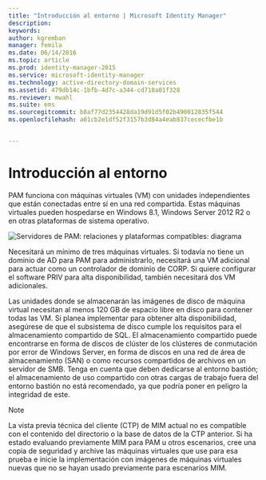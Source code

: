 ```yaml
---
title: "Introducción al entorno | Microsoft Identity Manager"
description: 
keywords: 
author: kgremban
manager: femila
ms.date: 06/14/2016
ms.topic: article
ms.prod: identity-manager-2015
ms.service: microsoft-identity-manager
ms.technology: active-directory-domain-services
ms.assetid: 479db14c-1bfb-4d7c-a344-cd718a01f328
ms.reviewer: mwahl
ms.suite: ems
ms.sourcegitcommit: b8af77d2354428da19d91d5f02b490012835f544
ms.openlocfilehash: a01cb2e1df52f3157b3d84a4eab837cececfbe1b


---
```


# Introducción al entorno

PAM funciona con máquinas virtuales (VM) con unidades independientes que están conectadas entre sí en una red compartida. Estas máquinas virtuales pueden hospedarse en Windows 8.1, Windows Server 2012 R2 o en otras plataformas de sistema operativo.

![Servidores de PAM: relaciones y plataformas compatibles: diagrama](media/pam-test-lab-architecture.png)

Necesitará un mínimo de tres máquinas virtuales.  Si todavía no tiene un dominio de AD para PAM para administrarlo, necesitará una VM adicional para actuar como un controlador de dominio de CORP.  Si quiere configurar el software PRIV para alta disponibilidad, también necesitará dos VM adicionales.

Las unidades donde se almacenarán las imágenes de disco de máquina virtual necesitan al menos 120 GB de espacio libre en disco para contener todas las VM.  Si planea implementar para obtener alta disponibilidad, asegúrese de que el subsistema de disco cumple los requisitos para el almacenamiento compartido de SQL.  El almacenamiento compartido puede encontrarse en forma de discos de clúster de los clústeres de conmutación por error de Windows Server, en forma de discos en una red de área de almacenamiento (SAN) o como recursos compartidos de archivos en un servidor de SMB. Tenga en cuenta que deben dedicarse al entorno bastión; el almacenamiento de uso compartido con otras cargas de trabajo fuera del entorno bastión no está recomendado, ya que podría poner en peligro la integridad de este.

> [!NOTE]
> La vista previa técnica del cliente (CTP) de MIM actual no es compatible con el contenido del directorio o la base de datos de la CTP anterior. Si ha estado evaluando previamente MIM para PAM u otros escenarios, cree una copia de seguridad y archive las máquinas virtuales que use para esa prueba e inicie la implementación con imágenes de máquinas virtuales nuevas que no se hayan usado previamente para escenarios MIM.



<!--HONumber=Jun16_HO3-->



